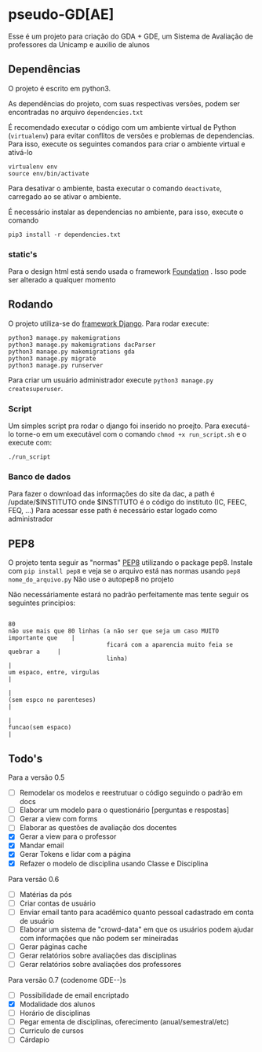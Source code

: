 # pseudo-GD[AE]
Esse é um projeto para criação do GDA + GDE, um Sistema de Avaliação de professores da Unicamp e auxilio de alunos

## Dependências
O projeto é escrito em python3.

As dependências do projeto, com suas respectivas versões, podem ser encontradas no arquivo `dependencies.txt`

É recomendado executar o código com um ambiente virtual de Python (`virtualenv`) para evitar conflitos de versões e problemas de dependencias. Para isso, execute os seguintes comandos para criar o ambiente virtual e ativá-lo

```
virtualenv env
source env/bin/activate
```

Para desativar o ambiente, basta executar o comando `deactivate`, carregado ao se ativar o ambiente.

É necessário instalar as dependencias no ambiente, para isso, execute o comando

```
pip3 install -r dependencies.txt
```
### static's
Para o design html está sendo usada o framework [Foundation](http://foundation.zurb.com/sites/docs/) . Isso pode ser alterado a qualquer momento


## Rodando
O projeto utiliza-se do [framework Django](https://www.djangoproject.com/). Para rodar execute:

```
python3 manage.py makemigrations
python3 manage.py makemigrations dacParser
python3 manage.py makemigrations gda
python3 manage.py migrate
python3 manage.py runserver
```

Para criar um usuário administrador execute `python3 manage.py createsuperuser`.

### Script
Um simples script pra rodar o django foi inserido no proejto. Para executá-lo torne-o em um executável com o comando `chmod +x run_script.sh` e o execute com:

```
./run_script
```

### Banco de dados
Para fazer o download das informações do site da dac, a path é /update/$INSTITUTO
onde $INSTITUTO é o código do instituto (IC, FEEC, FEQ, ...)
Para acessar esse path é necessário estar logado como administrador


## PEP8
O projeto tenta seguir as "normas" [PEP8](http://pep8.org/) utilizando o package pep8. Instale com `pip install pep8` e veja se o arquivo está nas normas usando `pep8 nome_do_arquivo.py`
Não use o autopep8 no projeto

Não necessáriamente estará no padrão perfeitamente mas tente seguir os seguintes principios:

```
                                                                              80
não use mais que 80 linhas (a não ser que seja um caso MUITO importante que    |
                            ficará com a aparencia muito feia se quebrar a     |
                            linha)                                             |
um espaco, entre, virgulas                                                     |
                                                                               |
(sem espco no parenteses)                                                      |
                                                                               |
funcao(sem espaco)                                                             |
```


## Todo's
Para a versão 0.5
- [ ] Remodelar os modelos e reestrutuar o código seguindo o padrão em docs
- [ ] Elaborar um modelo para o questionário [perguntas e respostas]
- [ ] Gerar a view com forms
- [ ] Elaborar as questões de avaliação dos docentes
- [X] Gerar a view para o professor
- [X] Mandar email
- [X] Gerar Tokens e lidar com a página
- [X] Refazer o modelo de disciplina usando Classe e Disciplina

Para versão 0.6
- [ ] Matérias da pós
- [ ] Criar contas de usuário
- [ ] Enviar email tanto para acadêmico quanto pessoal cadastrado em conta de usuário
- [ ] Elaborar um sistema de "crowd-data" em que os usuários podem ajudar com informações que não podem ser mineiradas
- [ ] Gerar páginas cache
- [ ] Gerar relatórios sobre avaliações das disciplinas
- [ ] Gerar relatórios sobre avaliações dos professores

Para versão 0.7 (codenome GDE--)s
- [ ] Possibilidade de email encriptado
- [X] Modalidade dos alunos
- [ ] Horário de disciplinas
- [ ] Pegar ementa de disciplinas, oferecimento (anual/semestral/etc)
- [ ] Curriculo de cursos
- [ ] Cárdapio
